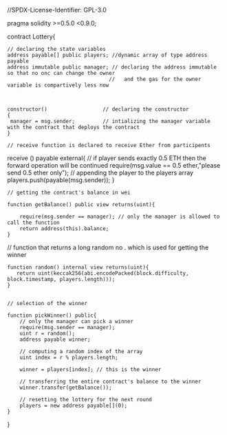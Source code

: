 //SPDX-License-Identifier: GPL-3.0
 
pragma solidity >=0.5.0 <0.9.0;

contract Lottery{
    
    // declaring the state variables
    address payable[] public players; //dynamic array of type address payable
    address immutable public manager; // declaring the address immutable so that no onc can change the owner 
                                     //   and the gas for the owner variable is compartively less now 
    
    
     
    constructor()                  // declaring the constructor 
    { 
     manager = msg.sender;         // intializing the manager variable with the contract that deploys the contract
    }
    
    // receive function is declared to receive Ether from participents 
   
   receive () payable external{
        // if player sends exactly 0.5 ETH then the forward operation will be continued
        require(msg.value == 0.5 ether,"please send 0.5 ether only");
        // appending the player to the players array
        players.push(payable(msg.sender));
    }
    
    // getting the contract's balance in wei
    
    function getBalance() public view returns(uint){
        
        require(msg.sender == manager); // only the manager is allowed to call the function 
        return address(this).balance;
    }
   
   // function that returns a long random no . which is used for getting the winner
    
    function random() internal view returns(uint){
       return uint(keccak256(abi.encodePacked(block.difficulty, block.timestamp, players.length)));
    }
    
    
    // selection of the winner
    
    function pickWinner() public{
        // only the manager can pick a winner 
        require(msg.sender == manager);
        uint r = random();
        address payable winner;
        
        // computing a random index of the array
        uint index = r % players.length;
    
        winner = players[index]; // this is the winner
        
        // transferring the entire contract's balance to the winner
        winner.transfer(getBalance());
        
        // resetting the lottery for the next round
        players = new address payable[](0);
    }

}
